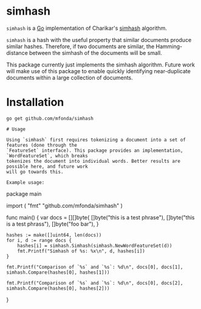 # simhash

`simhash` is a [Go](http://golang.org/) implementation of Charikar's [simhash](http://www.cs.princeton.edu/courses/archive/spring04/cos598B/bib/CharikarEstim.pdf) algorithm.

`simhash` is a hash with the useful property that similar documents produce similar hashes.
Therefore, if two documents are similar, the Hamming-distance between the simhash of the
documents will be small.

This package currently just implements the simhash algorithm. Future work will make use of this
package to enable quickly identifying near-duplicate documents within a large collection of
documents.

# Installation

```
go get github.com/mfonda/simhash

# Usage

Using `simhash` first requires tokenizing a document into a set of features (done through the
`FeatureSet` interface). This package provides an implementation, `WordFeatureSet`, which breaks
tokenizes the document into individual words. Better results are possible here, and future work
will go towards this.

Example usage:

```
package main

import (
	"fmt"
	"github.com/mfonda/simhash"
)

func main() {
	var docs = [][]byte{
		[]byte("this is a test phrase"),
		[]byte("this is a test phrass"),
		[]byte("foo bar"),
	}

	hashes := make([]uint64, len(docs))
	for i, d := range docs {
		hashes[i] = simhash.Simhash(simhash.NewWordFeatureSet(d))
		fmt.Printf("Simhash of %s: %x\n", d, hashes[i])
	}

	fmt.Printf("Comparison of `%s` and `%s`: %d\n", docs[0], docs[1], simhash.Compare(hashes[0], hashes[1]))

	fmt.Printf("Comparison of `%s` and `%s`: %d\n", docs[0], docs[2], simhash.Compare(hashes[0], hashes[2]))
}
```
